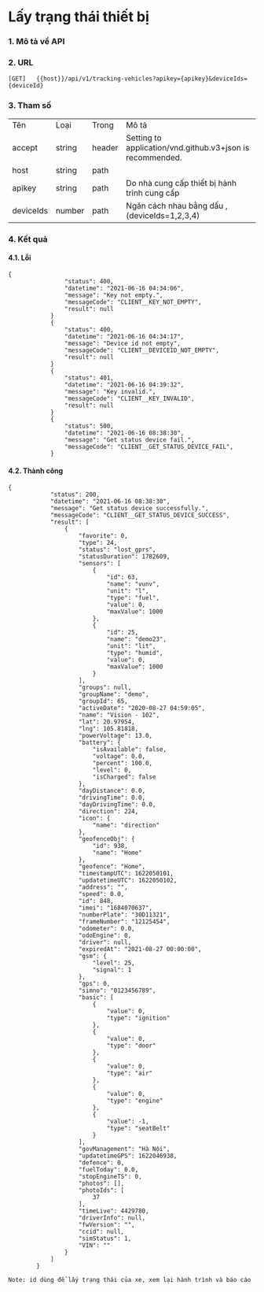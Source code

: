 # Lấy trạng thái thiết bị

### 1. Mô tả về API



### 2. URL 

```
[GET]   {{host}}/api/v1/tracking-vehicles?apikey={apikey}&deviceIds={deviceId}
```



### 3. Tham số


<table>  
    <tr>
        <td class="text-bold">Tên </td>
        <td class="text-bold">Loại</td> 
        <td class="text-bold">Trong </td>
        <td class="text-bold">Mô tả</td>  
    </tr> 
    <tr>
        <td >accept </td>
        <td>string</td> 
        <td>header </td>
        <td>Setting to application/vnd.github.v3+json is recommended.</td>  
    </tr> 
    <tr>
        <td >host </td>
        <td>string</td> 
        <td>path </td>
        <td></td> 
    </tr>
    <tr>
        <td >apikey </td>
        <td>string</td> 
        <td>path </td>
        <td>Do nhà cung cấp thiết bị hành trình cung cấp</td> 
    </tr>
    <tr>
        <td >deviceIds </td>
        <td>number</td> 
        <td>path </td>
        <td>Ngăn cách nhau bằng dấu , (deviceIds=1,2,3,4)</td> 
    </tr>
</table>

  
### 4. Kết quả

#### 4.1. Lỗi

``` 
{
                "status": 400,
                "datetime": "2021-06-16 04:34:06",
                "message": "Key not empty.",
                "messageCode": "CLIENT__KEY_NOT_EMPTY",
                "result": null
            }
            {
                "status": 400,
                "datetime": "2021-06-16 04:34:17",
                "message": "Device id not empty",
                "messageCode": "CLIENT__DEVICEID_NOT_EMPTY",
                "result": null
            }
            {
                "status": 401,
                "datetime": "2021-06-16 04:39:32",
                "message": "Key invalid.",
                "messageCode": "CLIENT__KEY_INVALID",
                "result": null
            }
            {
                "status": 500,
                "datetime": "2021-06-16 08:38:30",
                "message": "Get status device fail.",
                "messageCode": "CLIENT__GET_STATUS_DEVICE_FAIL",
            }
```

#### 4.2. Thành công
```
{
            "status": 200,
            "datetime": "2021-06-16 08:38:30",
            "message": "Get status device successfully.",
            "messageCode": "CLIENT__GET_STATUS_DEVICE_SUCCESS",
            "result": [
                {
                    "favorite": 0,
                    "type": 24,
                    "status": "lost_gprs",
                    "statusDuration": 1782609,
                    "sensors": [
                        {
                            "id": 63,
                            "name": "vunv",
                            "unit": "l",
                            "type": "fuel",
                            "value": 0,
                            "maxValue": 1000
                        },
                        {
                            "id": 25,
                            "name": "demo23",
                            "unit": "lit",
                            "type": "humid",
                            "value": 0,
                            "maxValue": 1000
                        }
                    ],
                    "groups": null,
                    "groupName": "demo",
                    "groupId": 65,
                    "activeDate": "2020-08-27 04:59:05",
                    "name": "Vision - 102",
                    "lat": 20.97954,
                    "lng": 105.81818,
                    "powerVoltage": 13.0,
                    "battery": {
                        "isAvailable": false,
                        "voltage": 0.0,
                        "percent": 100.0,
                        "level": 0,
                        "isCharged": false
                    },
                    "dayDistance": 0.0,
                    "drivingTime": 0.0,
                    "dayDrivingTime": 0.0,
                    "direction": 224,
                    "icon": {
                        "name": "direction"
                    },
                    "geofenceObj": {
                        "id": 938,
                        "name": "Home"
                    },
                    "geofence": "Home",
                    "timestampUTC": 1622050101,
                    "updatetimeUTC": 1622050102,
                    "address": "",
                    "speed": 0.0,
                    "id": 848,
                    "imei": "1684070637",
                    "numberPlate": "30D11321",
                    "frameNumber": "12125454",
                    "odometer": 0.0,
                    "odoEngine": 0,
                    "driver": null,
                    "expiredAt": "2021-08-27 00:00:00",
                    "gsm": {
                        "level": 25,
                        "signal": 1
                    },
                    "gps": 0,
                    "simno": "0123456789",
                    "basic": [
                        {
                            "value": 0,
                            "type": "ignition"
                        },
                        {
                            "value": 0,
                            "type": "door"
                        },
                        {
                            "value": 0,
                            "type": "air"
                        },
                        {
                            "value": 0,
                            "type": "engine"
                        },
                        {
                            "value": -1,
                            "type": "seatBelt"
                        }
                    ],
                    "govManagement": "Hà Nội",
                    "updatetimeGPS": 1622046938,
                    "defence": 0,
                    "fuelToday": 0.0,
                    "stopEngineTS": 0,
                    "photos": [],
                    "photoIds": [
                        37
                    ],
                    "timeLive": 4429780,
                    "driverInfo": null,
                    "fwVersion": "",
                    "ccid": null,
                    "simStatus": 1,
                    "VIN": ""
                }
            ]
        }

 ```
```Note: id dùng để lấy trạng thái của xe, xem lại hành trình và báo cáo```